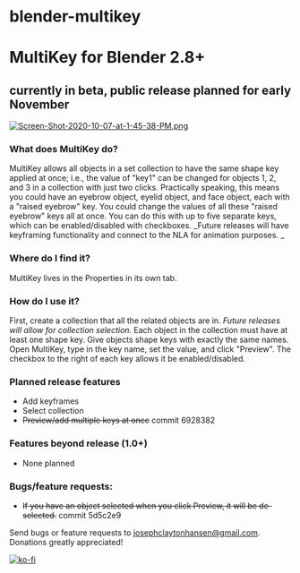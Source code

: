 # blender-multikey
# MultiKey for Blender 2.8+ 
## currently in beta, public release planned for early November
[![Screen-Shot-2020-10-07-at-1-45-38-PM.png](https://i.postimg.cc/7h7TxdmT/Screen-Shot-2020-10-07-at-1-45-38-PM.png)](https://postimg.cc/rRVpjn68)
### What does MultiKey do?
MultiKey allows all objects in a set collection to have the same shape key applied at once; i.e., the value of "key1" can be changed for objects 1, 2, and 3 in a collection with just two clicks. Practically speaking, this means you could have an eyebrow object, eyelid object, and face object, each with a "raised eyebrow" key. You could change the values of all these "raised eyebrow" keys all at once. You can do this with up to five separate keys, which can be enabled/disabled with checkboxes. _Future releases will have keyframing functionality and connect to the NLA for animation purposes. _
### Where do I find it?
MultiKey lives in the Properties in its own tab. 

### How do I use it?
First, create a collection that all the related objects are in. _Future releases will allow for collection selection._ Each object in the collection must have at least one shape key. Give objects shape keys with exactly the same names. Open MultiKey, type in the key name, set the value, and click "Preview". The checkbox to the right of each key allows it be enabled/disabled.

### Planned release features
* Add keyframes
* Select collection
* ~~Preview/add multiple keys at once~~ commit 6928382

### Features beyond release (1.0+)
* None planned

### Bugs/feature requests: 
* ~~If you have an object selected when you click Preview, it will be de-selected.~~ commit 5d5c2e9

Send bugs or feature requests to josephclaytonhansen@gmail.com. Donations greatly appreciated!

[![ko-fi](https://www.ko-fi.com/img/githubbutton_sm.svg)](https://ko-fi.com/G2G216RHJ)
